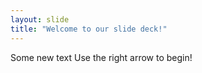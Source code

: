 ```yaml
---
layout: slide
title: "Welcome to our slide deck!"
---
```

Some new text
Use the right arrow to begin!
